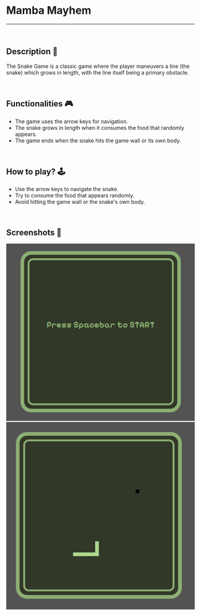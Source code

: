 # **Mamba Mayhem** 

---

<br>

## **Description 📃**
The Snake Game is a classic game where the player maneuvers a line (the snake) which grows in length, with the line itself being a primary obstacle.

<br>

## **Functionalities 🎮**
- The game uses the arrow keys for navigation.
- The snake grows in length when it consumes the food that randomly appears.
- The game ends when the snake hits the game wall or its own body.

<br>

## **How to play? 🕹️**
- Use the arrow keys to navigate the snake.
- Try to consume the food that appears randomly.
- Avoid hitting the game wall or the snake's own body.

<br>

## **Screenshots 📸**
<!-- add your screenshots like this -->
![image](./assets/game_img1.png)
![image](./assets/game_img2.png)

<br>
